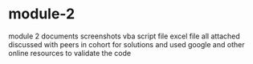# module-2
module 2 documents
screenshots
vba script file
excel file all attached
discussed with peers in cohort for solutions and used google and other online resources to validate the code
